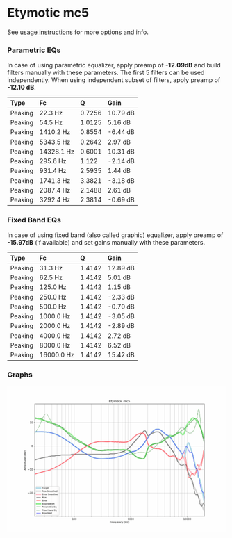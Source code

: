 # Etymotic mc5
See [usage instructions](https://github.com/jaakkopasanen/AutoEq#usage) for more options and info.

### Parametric EQs
In case of using parametric equalizer, apply preamp of **-12.09dB** and build filters manually
with these parameters. The first 5 filters can be used independently.
When using independent subset of filters, apply preamp of **-12.10 dB**.

| Type    | Fc         |      Q | Gain     |
|:--------|:-----------|:-------|:---------|
| Peaking | 22.3 Hz    | 0.7256 | 10.79 dB |
| Peaking | 54.5 Hz    | 1.0125 | 5.16 dB  |
| Peaking | 1410.2 Hz  | 0.8554 | -6.44 dB |
| Peaking | 5343.5 Hz  | 0.2642 | 2.97 dB  |
| Peaking | 14328.1 Hz | 0.6001 | 10.31 dB |
| Peaking | 295.6 Hz   | 1.122  | -2.14 dB |
| Peaking | 931.4 Hz   | 2.5935 | 1.44 dB  |
| Peaking | 1741.3 Hz  | 3.3821 | -3.18 dB |
| Peaking | 2087.4 Hz  | 2.1488 | 2.61 dB  |
| Peaking | 3292.4 Hz  | 2.3814 | -0.69 dB |

### Fixed Band EQs
In case of using fixed band (also called graphic) equalizer, apply preamp of **-15.97dB**
(if available) and set gains manually with these parameters.

| Type    | Fc         |      Q | Gain     |
|:--------|:-----------|:-------|:---------|
| Peaking | 31.3 Hz    | 1.4142 | 12.89 dB |
| Peaking | 62.5 Hz    | 1.4142 | 5.01 dB  |
| Peaking | 125.0 Hz   | 1.4142 | 1.15 dB  |
| Peaking | 250.0 Hz   | 1.4142 | -2.33 dB |
| Peaking | 500.0 Hz   | 1.4142 | -0.70 dB |
| Peaking | 1000.0 Hz  | 1.4142 | -3.05 dB |
| Peaking | 2000.0 Hz  | 1.4142 | -2.89 dB |
| Peaking | 4000.0 Hz  | 1.4142 | 2.72 dB  |
| Peaking | 8000.0 Hz  | 1.4142 | 6.52 dB  |
| Peaking | 16000.0 Hz | 1.4142 | 15.42 dB |

### Graphs
![](./Etymotic%20mc5.png)